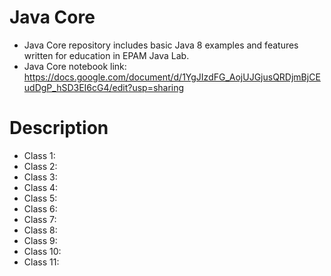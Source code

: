 # Java Core
* Java Core repository includes basic Java 8 examples and features written for education in EPAM Java Lab.
* Java Core notebook link:<br><https://docs.google.com/document/d/1YgJIzdFG_AojUJGjusQRDjmBjCEudDgP_hSD3EI6cG4/edit?usp=sharing>

# Description
* Class 1:
* Class 2:
* Class 3:
* Class 4:
* Class 5:
* Class 6:
* Class 7:
* Class 8:
* Class 9:
* Class 10:
* Class 11: